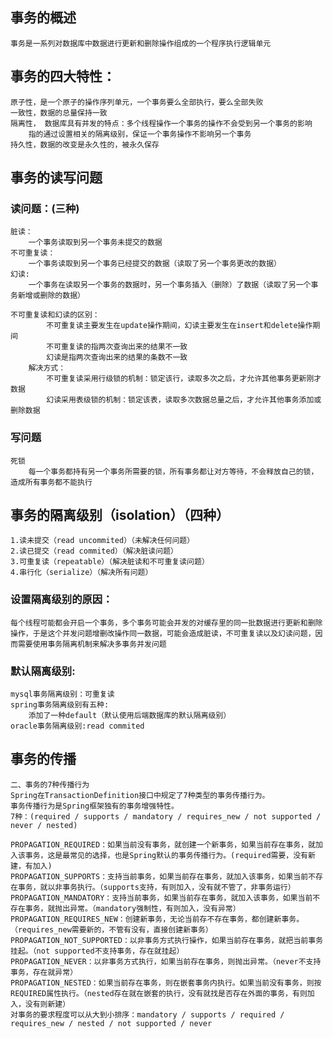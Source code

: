 ## 事务的概述
    事务是一系列对数据库中数据进行更新和删除操作组成的一个程序执行逻辑单元
## 事务的四大特性：
    原子性，是一个原子的操作序列单元，一个事务要么全部执行，要么全部失败
    一致性，数据的总量保持一致
    隔离性， 数据库具有并发的特点：多个线程操作一个事务的操作不会受到另一个事务的影响
        指的通过设置相关的隔离级别，保证一个事务操作不影响另一个事务
    持久性，数据的改变是永久性的，被永久保存
## 事务的读写问题
### 读问题：(三种)

    脏读：
        一个事务读取到另一个事务未提交的数据
    不可重复读：
        一个事务读取到另一个事务已经提交的数据（读取了另一个事务更改的数据）
    幻读:
        一个事务在读取另一个事务的数据时，另一个事务插入（删除）了数据（读取了另一个事务新增或删除的数据）

    不可重复读和幻读的区别：
            不可重复读主要发生在update操作期间，幻读主要发生在insert和delete操作期间
            不可重复读的指两次查询出来的结果不一致
            幻读是指两次查询出来的结果的条数不一致
        解决方式：
            不可重复读采用行级锁的机制：锁定该行，读取多次之后，才允许其他事务更新刚才数据
            幻读采用表级锁的机制：锁定该表，读取多次数据总量之后，才允许其他事务添加或删除数据
        

### 写问题

    死锁
        每一个事务都持有另一个事务所需要的锁，所有事务都让对方等待，不会释放自己的锁，造成所有事务都不能执行
## 事务的隔离级别（isolation）（四种）
    1.读未提交（read uncommited）（未解决任何问题）
    2.读已提交（read commited）（解决脏读问题）
    3.可重复读（repeatable）（解决脏读和不可重复读问题）
    4.串行化（serialize）（解决所有问题）
### 设置隔离级别的原因：
    每个线程可能都会开启一个事务，多个事务可能会并发的对缓存里的同一批数据进行更新和删除操作，于是这个并发问题增删改操作同一数据，可能会造成脏读，不可重复读以及幻读问题，因而需要使用事务隔离机制来解决多事务并发问题
### 默认隔离级别:
    mysql事务隔离级别：可重复读
    spring事务隔离级别有五种:
        添加了一种default（默认使用后端数据库的默认隔离级别）
    oracle事务隔离级别:read commited
## 事务的传播
    二、事务的7种传播行为
    Spring在TransactionDefinition接口中规定了7种类型的事务传播行为。
    事务传播行为是Spring框架独有的事务增强特性。
    7种：(required / supports / mandatory / requires_new / not supported / never / nested)

    PROPAGATION_REQUIRED：如果当前没有事务，就创建一个新事务，如果当前存在事务，就加入该事务，这是最常见的选择，也是Spring默认的事务传播行为。(required需要，没有新建，有加入)
    PROPAGATION_SUPPORTS：支持当前事务，如果当前存在事务，就加入该事务，如果当前不存在事务，就以非事务执行。（supports支持，有则加入，没有就不管了，非事务运行）
    PROPAGATION_MANDATORY：支持当前事务，如果当前存在事务，就加入该事务，如果当前不存在事务，就抛出异常。（mandatory强制性，有则加入，没有异常）
    PROPAGATION_REQUIRES_NEW：创建新事务，无论当前存不存在事务，都创建新事务。（requires_new需要新的，不管有没有，直接创建新事务）
    PROPAGATION_NOT_SUPPORTED：以非事务方式执行操作，如果当前存在事务，就把当前事务挂起。（not supported不支持事务，存在就挂起）
    PROPAGATION_NEVER：以非事务方式执行，如果当前存在事务，则抛出异常。（never不支持事务，存在就异常）
    PROPAGATION_NESTED：如果当前存在事务，则在嵌套事务内执行。如果当前没有事务，则按REQUIRED属性执行。（nested存在就在嵌套的执行，没有就找是否存在外面的事务，有则加入，没有则新建）
    对事务的要求程度可以从大到小排序：mandatory / supports / required / requires_new / nested / not supported / never